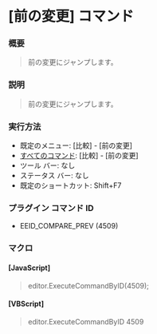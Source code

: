 # \[前の変更\] コマンド

### 概要

> 前の変更にジャンプします。

### 説明

> 前の変更にジャンプします。

### 実行方法

- 既定のメニュー: \[比較\] \- \[前の変更\]
- [すべてのコマンド](../../glossary/allcommands): \[比較\] \- \[前の変更\]
- ツール バー: なし
- ステータス バー: なし
- 既定のショートカット: Shift+F7

### プラグイン コマンド ID

- EEID\_COMPARE\_PREV (4509)

### マクロ

#### \[JavaScript\]

> editor.ExecuteCommandByID(4509);

#### \[VBScript\]

> editor.ExecuteCommandByID 4509
